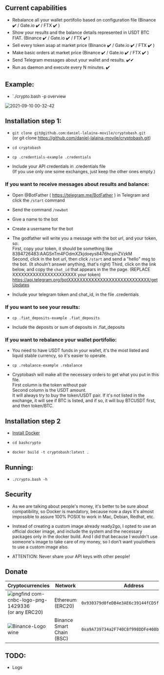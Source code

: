 ## Current capabilities

- Rebalance all your wallet portifolio based on configuration file (Binance ✔️ / Gate.io ✔️ / FTX ✔️ )
- Show your results and the balance details represented in USDT BTC FIAT. (Binance ✔️ / Gate.io ✔️ / FTX ✔️ )
- Sell every token asap at market price (Binance ✔️ / Gate.io ✔️ / FTX ✔️ )
- Make basic orders at market price (Binance ✔️ / Gate.io ✔️ / FTX ✔️ )
- Send Telegram messages about your wallet and results. ✔️✔
- Run as daemon and execute every N minutes. ✔️

## Example:
- `./crypto.bash -p overview

![2021-09-10 00-32-42](https://user-images.githubusercontent.com/1348148/132795835-55606189-a9ed-42c8-8127-8cade75cae4a.gif)

## Installation step 1:

- `git clone git@github.com:daniel-lalaina-movile/cryptobash.git`  
(or git clone https://github.com/daniel-lalaina-movile/cryptobash.git)

- `cd cryptobash`

- `cp .credentials-example .credentials`

- Include your API credentials in .credentials file  
(If you use only one some exchanges, just keep the other ones empty.)

### If you want to receive messages about results and balance:

- Open @BotFather ( https://telegram.me/BotFather ) in Telegram and click the `/start` command

- Send the command `/newbot`

- Give a name to the bot

- Create a username for the bot

- The godfather will write you a message with the bot url, and your token, so:  
First, copy your token, it should be something like 8394726483:AAGSnTm4FOdmXZkjdoeys8476hcplnZVzkM  
Second, click in the bot url, then click `/start` and send a "hello" msg to the bot. (It shouln't answer anything, that's right) 
Third, click on the link below, and copy the `chat_id` that appears in the the page. (REPLACE XXXXXXXXXXXXXXXXXXXXXX your token) https://api.telegram.org/botXXXXXXXXXXXXXXXXXXXXXXXXXXXX/getUpdates

- Include your telegram token and chat_id, in the file .credentials

### If you want to see your results:

- `cp .fiat_deposits-example .fiat_deposits`

- Include the deposits or sum of deposits in .fiat_deposits 

### If you want to rebalance your wallet portifolio:

- You need to have USDT funds in your wallet, it's the most listed and liquid stable currency, so it's easier to operate.

- `cp .rebalance-example .rebalance`

- Cryptobash will make all the necessary orders to get what you put in this file.<br>First column is the token without pair<br>Second column is the USDT amount.<br>It will always try to buy the token/USDT pair. If it's not listed in the exchange, it will see if <token>BTC is listed, and if so, it will buy BTCUSDT first, and then token/BTC.

## Installation step 2

- [Install Docker](https://docs.docker.com/engine/install/ "Docker")

- `cd bashcrypto`

- `docker build -t cryptobash:latest .`

## Running:

- `./crypto.bash -h`  

## Security

- As we are talking about people's money, it's better to be sure about compatibility, so Docker is mandatory, because now a days it's almost impossible to assure 100% POSIX to work in Mac, Debian, Redhat, etc.

- Instead of creating a custom image already ready2go, I opted to use an official docker image, and include the system and the necessary packages only in the docker build. And I did that because I wouldn't use someone's image to take care of my money, so I don't want you/others to use a custom image also.

- ATTENTION: Never share your API keys with other people!
  
## Donate

| Cryptocurrencies                                              | Network                   | Address                                                  |
| ------------------------------------------------------------- | ------------------------- | -------------------------------------------------------- |
| ![pngfind com-cnbc-logo-png-1429336](https://user-images.githubusercontent.com/1348148/132743912-04ae31f1-2c74-492c-b7fb-f415581cea28.png)<br>  (or any ERC20) | Ethereum (ERC20) | `0x930379d0feDB4e3AE6c39144fCD5f29f08Ee8235` |
| ![Binance-Logo wine](https://user-images.githubusercontent.com/1348148/132743946-4292efb3-5d20-41d9-955d-e26071810124.png) | Binance Smart Chain (BSC) | `0xa9A739734a2F740C8f998DDFe408bC9e39E3B415` |

## TODO:

- Logs
